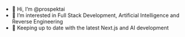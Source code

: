 - 👋 Hi, I’m @prospektai
- 👀 I’m interested in Full Stack Development, Artificial Intelligence and Reverse Engineering
- 🌱 Keeping up to date with the latest Next.js and AI development
